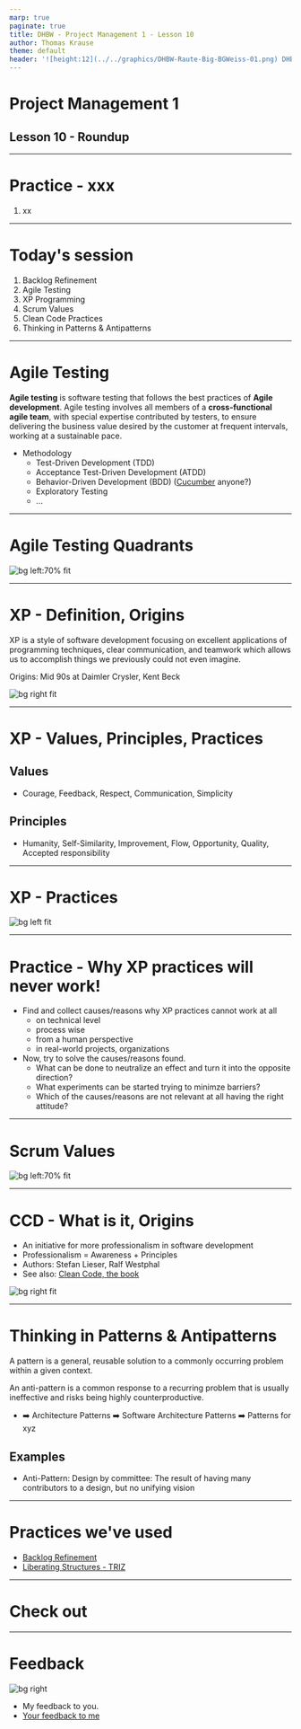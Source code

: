 ```yaml
---
marp: true
paginate: true
title: DHBW - Project Management 1 - Lesson 10
author: Thomas Krause
theme: default
header: '![height:12](../../graphics/DHBW-Raute-Big-BGWeiss-01.png) DHBW - Project Management 1 - Lesson 10
---
```

<!-- markdownlint-disable MD025 MD045 MD012 MD024 MD026 -->

# Project Management 1

## Lesson 10 - Roundup

---
<!-- _backgroundColor: lightblue -->

# Practice - xxx

1. xx

---

# Today's session

1. Backlog Refinement
2. Agile Testing
3. XP Programming
4. Scrum Values
5. Clean Code Practices
6. Thinking in Patterns & Antipatterns

---

# Agile Testing

**Agile testing** is software testing that follows the best practices of **Agile development**. Agile testing involves all members of a **cross-functional agile team**, with special expertise contributed by testers, to ensure delivering the business value desired by the customer at frequent intervals, working at a sustainable pace.

* Methodology
  * Test-Driven Development (TDD)
  * Acceptance Test-Driven Development (ATDD)
  * Behavior-Driven Development (BDD) ([Cucumber](https://cucumber.io/) anyone?)
  * Exploratory Testing
  * ...

---

# Agile Testing Quadrants

![bg left:70% fit](graphics/agile-testing-quadrants.drawio.svg)

---

# XP - Definition, Origins

XP is a style of software development focusing on excellent applications of programming techniques, clear communication, and teamwork which allows us to accomplish things we previously could not even imagine.

Origins: Mid 90s at Daimler Crysler, Kent Beck

![bg right fit](graphics/xp%20bridge%20-%20values-principles-practices.png)

---

# XP - Values, Principles, Practices

## Values

* Courage, Feedback, Respect, Communication, Simplicity

## Principles

* Humanity, Self-Similarity, Improvement, Flow, Opportunity, Quality, Accepted responsibility

---

# XP - Practices

![bg left fit](graphics/xp-practices.drawio.svg)

---

<!-- _backgroundColor: lightblue -->

# Practice - Why XP practices will never work!

* Find and collect causes/reasons why XP practices cannot work at all
  * on technical level
  * process wise
  * from a human perspective
  * in real-world projects, organizations
* Now, try to solve the causes/reasons found.
  * What can be done to neutralize an effect and turn it into the opposite direction?
  * What experiments can be started trying to minimze barriers?
  * Which of the causes/reasons are not relevant at all having the right attitude?

---

# Scrum Values

![bg left:70% fit](graphics/scrum%20values%20poster.png)

<!-- _footer: Source: [scrum.org](https://scrumorg-website-prod.s3.amazonaws.com/drupal/2018-05/ScrumValues-Tabloid.pdf) -->
---

# CCD - What is it, Origins

* An initiative for more professionalism in software development
* Professionalism = Awareness + Principles
* Authors: Stefan Lieser, Ralf Westphal
* See also: [Clean Code, the book](https://www.oreilly.com/library/view/clean-code-a/9780136083238/)


![bg right fit](graphics/ccd%20poster.png)

<!-- _footer: Source (poster): [http://michael.hoennig.de/download/CCD-Poster.pdf](http://michael.hoennig.de/download/CCD-Poster.pdf) -->

---

# Thinking in Patterns & Antipatterns

A pattern is a general, reusable solution to a commonly occurring problem within a given context.

An anti-pattern is a common response to a recurring problem that is usually ineffective and risks being highly counterproductive.

* ➡️ Architecture Patterns ➡️ Software Architecture Patterns ➡️ Patterns for xyz

## Examples

* Anti-Pattern: Design by committee: The result of having many contributors to a design, but no unifying vision

---
<!-- _backgroundColor:  LightGreen -->
# Practices we've used

* [Backlog Refinement](https://www.agilealliance.org/glossary/backlog-refinement)
* [Liberating Structures - TRIZ](https://www.liberatingstructures.com/6-making-space-with-triz/)

---

<!-- _backgroundColor: lightblue -->
# Check out

---
<!-- _backgroundColor: lightblue -->

# Feedback

![bg right](../graphics/noun-feedback-4502385.svg)

* My feedback to you.
* [Your feedback to me](https://moodle.dhbw.de/mod/feedback/edit.php?id=180664)

